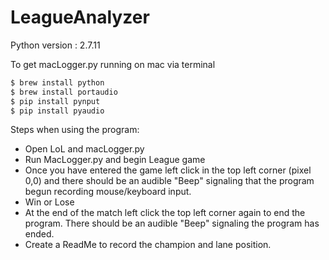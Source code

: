 # LeagueAnalyzer

Python version : 2.7.11

To get macLogger.py running on mac via terminal
```sh
$ brew install python
$ brew install portaudio
$ pip install pynput
$ pip install pyaudio
```

Steps when using the program:
* Open LoL and macLogger.py
* Run MacLogger.py and begin League game
* Once you have entered the game left click in the top left corner (pixel 0,0)
   and there should be an audible "Beep" signaling that the program
   begun recording mouse/keyboard input.
* Win or Lose
* At the end of the match left click the top left corner again
   to end the program.  There should be an audible "Beep" signaling
   the program has ended.
* Create a ReadMe to record the champion and lane position.
